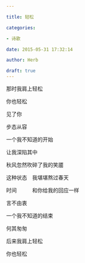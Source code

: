 ```yaml
---

title: 轻松

categories:

- 诗歌

date: 2015-05-31 17:32:14

author: Herb

draft: true
---
```


那时我肩上轻松

你也轻松

见了你

步态从容



一个我不知道的开始

让我深陷其中

秋风忽然吹碎了我的笑靥

这种状态　我堪堪熬过春天

时间　　　和你给我的回应一样

言不由衷



一个我不知道的结束

何其匆匆

后来我肩上轻松

你也轻松